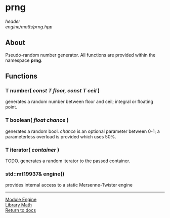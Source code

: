 # prng
*header*  
*engine/math/prng.hpp*

## About
Pseudo-random number generator. All functions are provided within the namespace **prng**.

## Functions
### T number( *const T floor, const T ceil* )
generates a random number between floor and ceil; integral or floating point.

### T boolean( *float chance* )
generates a random bool. *chance* is an optional parameter between 0-1; a parameterless overload is provided which uses 50%.

### T iterator( *container* )
TODO. generates a random iterator to the passed container.

### std::mt19937& engine()
provides internal access to a static Mersenne-Twister engine

---

[Module Engine](../engine.md)  
[Library Math](math.md)  
[Return to docs](../../docs.md)